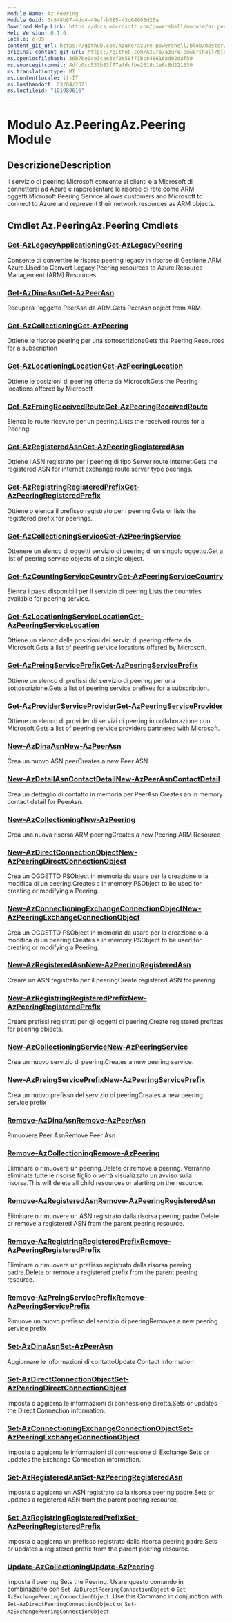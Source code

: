 ```yaml
---
Module Name: Az.Peering
Module Guid: 6c848b97-4dd4-49ef-b385-43c64905d25a
Download Help Link: https://docs.microsoft.com/powershell/module/az.peering.md
Help Version: 0.1.0
Locale: e-US
content_git_url: https://github.com/Azure/azure-powershell/blob/master/src/Peering/Peering/help/Az.Peering.md
original_content_git_url: https://github.com/Azure/azure-powershell/blob/master/src/Peering/Peering/help/Az.Peering.md
ms.openlocfilehash: 36b7be0ce3cae3ef0e58f71bc8486168d02daf50
ms.sourcegitcommit: 4dfb0cc533b83f77afdcfbe2618c1e6c8d221330
ms.translationtype: MT
ms.contentlocale: it-IT
ms.lasthandoff: 03/04/2021
ms.locfileid: "101989616"
---
```

# <span data-ttu-id="6fc8a-101">Modulo Az.Peering</span><span class="sxs-lookup"><span data-stu-id="6fc8a-101">Az.Peering Module</span></span>
## <span data-ttu-id="6fc8a-102">Descrizione</span><span class="sxs-lookup"><span data-stu-id="6fc8a-102">Description</span></span>
<span data-ttu-id="6fc8a-103">Il servizio di peering Microsoft consente ai clienti e a Microsoft di connettersi ad Azure e rappresentare le risorse di rete come ARM oggetti.</span><span class="sxs-lookup"><span data-stu-id="6fc8a-103">Microsoft Peering Service allows customers and Microsoft to connect to Azure and represent their network resources as ARM objects.</span></span>

## <span data-ttu-id="6fc8a-104">Cmdlet Az.Peering</span><span class="sxs-lookup"><span data-stu-id="6fc8a-104">Az.Peering Cmdlets</span></span>
### [<span data-ttu-id="6fc8a-105">Get-AzLegacyApplicationing</span><span class="sxs-lookup"><span data-stu-id="6fc8a-105">Get-AzLegacyPeering</span></span>](Get-AzLegacyPeering.md)
<span data-ttu-id="6fc8a-106">Consente di convertire le risorse peering legacy in risorse di Gestione ARM Azure.</span><span class="sxs-lookup"><span data-stu-id="6fc8a-106">Used to Convert Legacy Peering resources to Azure Resource Management (ARM) Resources.</span></span> 

### [<span data-ttu-id="6fc8a-107">Get-AzDinaAsn</span><span class="sxs-lookup"><span data-stu-id="6fc8a-107">Get-AzPeerAsn</span></span>](Get-AzPeerAsn.md)
<span data-ttu-id="6fc8a-108">Recupera l'oggetto PeerAsn da ARM.</span><span class="sxs-lookup"><span data-stu-id="6fc8a-108">Gets PeerAsn object from ARM.</span></span>

### [<span data-ttu-id="6fc8a-109">Get-AzCollectioning</span><span class="sxs-lookup"><span data-stu-id="6fc8a-109">Get-AzPeering</span></span>](Get-AzPeering.md)
<span data-ttu-id="6fc8a-110">Ottiene le risorse peering per una sottoscrizione</span><span class="sxs-lookup"><span data-stu-id="6fc8a-110">Gets the Peering Resources for a subscription</span></span>

### [<span data-ttu-id="6fc8a-111">Get-AzLocationingLocation</span><span class="sxs-lookup"><span data-stu-id="6fc8a-111">Get-AzPeeringLocation</span></span>](Get-AzPeeringLocation.md)
<span data-ttu-id="6fc8a-112">Ottiene le posizioni di peering offerte da Microsoft</span><span class="sxs-lookup"><span data-stu-id="6fc8a-112">Gets the Peering locations offered by Microsoft</span></span>

### [<span data-ttu-id="6fc8a-113">Get-AzFraingReceivedRoute</span><span class="sxs-lookup"><span data-stu-id="6fc8a-113">Get-AzPeeringReceivedRoute</span></span>](Get-AzPeeringReceivedRoute.md)
<span data-ttu-id="6fc8a-114">Elenca le route ricevute per un peering.</span><span class="sxs-lookup"><span data-stu-id="6fc8a-114">Lists the received routes for a Peering.</span></span>

### [<span data-ttu-id="6fc8a-115">Get-AzRegisteredAsn</span><span class="sxs-lookup"><span data-stu-id="6fc8a-115">Get-AzPeeringRegisteredAsn</span></span>](Get-AzPeeringRegisteredAsn.md)
<span data-ttu-id="6fc8a-116">Ottiene l'ASN registrato per i peering di tipo Server route Internet.</span><span class="sxs-lookup"><span data-stu-id="6fc8a-116">Gets the registered ASN for internet exchange route server type peerings.</span></span>

### [<span data-ttu-id="6fc8a-117">Get-AzRegistringRegisteredPrefix</span><span class="sxs-lookup"><span data-stu-id="6fc8a-117">Get-AzPeeringRegisteredPrefix</span></span>](Get-AzPeeringRegisteredPrefix.md)
<span data-ttu-id="6fc8a-118">Ottiene o elenca il prefisso registrato per i peering.</span><span class="sxs-lookup"><span data-stu-id="6fc8a-118">Gets or lists the registered prefix for peerings.</span></span>

### [<span data-ttu-id="6fc8a-119">Get-AzCollectioningService</span><span class="sxs-lookup"><span data-stu-id="6fc8a-119">Get-AzPeeringService</span></span>](Get-AzPeeringService.md)
<span data-ttu-id="6fc8a-120">Ottenere un elenco di oggetti servizio di peering di un singolo oggetto.</span><span class="sxs-lookup"><span data-stu-id="6fc8a-120">Get a list of peering service objects of a single object.</span></span>

### [<span data-ttu-id="6fc8a-121">Get-AzCountingServiceCountry</span><span class="sxs-lookup"><span data-stu-id="6fc8a-121">Get-AzPeeringServiceCountry</span></span>](Get-AzPeeringServiceCountry.md)
<span data-ttu-id="6fc8a-122">Elenca i paesi disponibili per il servizio di peering.</span><span class="sxs-lookup"><span data-stu-id="6fc8a-122">Lists the countries available for peering service.</span></span>

### [<span data-ttu-id="6fc8a-123">Get-AzLocationingServiceLocation</span><span class="sxs-lookup"><span data-stu-id="6fc8a-123">Get-AzPeeringServiceLocation</span></span>](Get-AzPeeringServiceLocation.md)
<span data-ttu-id="6fc8a-124">Ottiene un elenco delle posizioni dei servizi di peering offerte da Microsoft.</span><span class="sxs-lookup"><span data-stu-id="6fc8a-124">Gets a list of peering service locations offered by Microsoft.</span></span>

### [<span data-ttu-id="6fc8a-125">Get-AzPreingServicePrefix</span><span class="sxs-lookup"><span data-stu-id="6fc8a-125">Get-AzPeeringServicePrefix</span></span>](Get-AzPeeringServicePrefix.md)
<span data-ttu-id="6fc8a-126">Ottiene un elenco di prefissi del servizio di peering per una sottoscrizione.</span><span class="sxs-lookup"><span data-stu-id="6fc8a-126">Gets a list of peering service prefixes for a subscription.</span></span>

### [<span data-ttu-id="6fc8a-127">Get-AzProviderServiceProvider</span><span class="sxs-lookup"><span data-stu-id="6fc8a-127">Get-AzPeeringServiceProvider</span></span>](Get-AzPeeringServiceProvider.md)
<span data-ttu-id="6fc8a-128">Ottiene un elenco di provider di servizi di peering in collaborazione con Microsoft.</span><span class="sxs-lookup"><span data-stu-id="6fc8a-128">Gets a list of peering service providers partnered with Microsoft.</span></span>

### [<span data-ttu-id="6fc8a-129">New-AzDinaAsn</span><span class="sxs-lookup"><span data-stu-id="6fc8a-129">New-AzPeerAsn</span></span>](New-AzPeerAsn.md)
<span data-ttu-id="6fc8a-130">Crea un nuovo ASN peer</span><span class="sxs-lookup"><span data-stu-id="6fc8a-130">Creates a new Peer ASN</span></span> 

### [<span data-ttu-id="6fc8a-131">New-AzDetailAsnContactDetail</span><span class="sxs-lookup"><span data-stu-id="6fc8a-131">New-AzPeerAsnContactDetail</span></span>](New-AzPeerAsnContactDetail.md)
<span data-ttu-id="6fc8a-132">Crea un dettaglio di contatto in memoria per PeerAsn.</span><span class="sxs-lookup"><span data-stu-id="6fc8a-132">Creates an in memory contact detail for PeerAsn.</span></span> 

### [<span data-ttu-id="6fc8a-133">New-AzCollectioning</span><span class="sxs-lookup"><span data-stu-id="6fc8a-133">New-AzPeering</span></span>](New-AzPeering.md)
<span data-ttu-id="6fc8a-134">Crea una nuova risorsa ARM peering</span><span class="sxs-lookup"><span data-stu-id="6fc8a-134">Creates a new Peering ARM Resource</span></span>

### [<span data-ttu-id="6fc8a-135">New-AzDirectConnectionObject</span><span class="sxs-lookup"><span data-stu-id="6fc8a-135">New-AzPeeringDirectConnectionObject</span></span>](New-AzPeeringDirectConnectionObject.md)
<span data-ttu-id="6fc8a-136">Crea un OGGETTO PSObject in memoria da usare per la creazione o la modifica di un peering.</span><span class="sxs-lookup"><span data-stu-id="6fc8a-136">Creates a in memory PSObject to be used for creating or modifying a Peering.</span></span>

### [<span data-ttu-id="6fc8a-137">New-AzConnectioningExchangeConnectionObject</span><span class="sxs-lookup"><span data-stu-id="6fc8a-137">New-AzPeeringExchangeConnectionObject</span></span>](New-AzPeeringExchangeConnectionObject.md)
<span data-ttu-id="6fc8a-138">Crea un OGGETTO PSObject in memoria da usare per la creazione o la modifica di un peering.</span><span class="sxs-lookup"><span data-stu-id="6fc8a-138">Creates a in memory PSObject to be used for creating or modifying a Peering.</span></span>

### [<span data-ttu-id="6fc8a-139">New-AzRegisteredAsn</span><span class="sxs-lookup"><span data-stu-id="6fc8a-139">New-AzPeeringRegisteredAsn</span></span>](New-AzPeeringRegisteredAsn.md)
<span data-ttu-id="6fc8a-140">Creare un ASN registrato per il peering</span><span class="sxs-lookup"><span data-stu-id="6fc8a-140">Create registered ASN for peering</span></span>

### [<span data-ttu-id="6fc8a-141">New-AzRegistringRegisteredPrefix</span><span class="sxs-lookup"><span data-stu-id="6fc8a-141">New-AzPeeringRegisteredPrefix</span></span>](New-AzPeeringRegisteredPrefix.md)
<span data-ttu-id="6fc8a-142">Creare prefissi registrati per gli oggetti di peering.</span><span class="sxs-lookup"><span data-stu-id="6fc8a-142">Create registered prefixes for peering objects.</span></span>

### [<span data-ttu-id="6fc8a-143">New-AzCollectioningService</span><span class="sxs-lookup"><span data-stu-id="6fc8a-143">New-AzPeeringService</span></span>](New-AzPeeringService.md)
<span data-ttu-id="6fc8a-144">Crea un nuovo servizio di peering.</span><span class="sxs-lookup"><span data-stu-id="6fc8a-144">Creates a new peering service.</span></span>

### [<span data-ttu-id="6fc8a-145">New-AzPreingServicePrefix</span><span class="sxs-lookup"><span data-stu-id="6fc8a-145">New-AzPeeringServicePrefix</span></span>](New-AzPeeringServicePrefix.md)
<span data-ttu-id="6fc8a-146">Crea un nuovo prefisso del servizio di peering</span><span class="sxs-lookup"><span data-stu-id="6fc8a-146">Creates a new peering service prefix</span></span>

### [<span data-ttu-id="6fc8a-147">Remove-AzDinaAsn</span><span class="sxs-lookup"><span data-stu-id="6fc8a-147">Remove-AzPeerAsn</span></span>](Remove-AzPeerAsn.md)
<span data-ttu-id="6fc8a-148">Rimuovere Peer Asn</span><span class="sxs-lookup"><span data-stu-id="6fc8a-148">Remove Peer Asn</span></span>

### [<span data-ttu-id="6fc8a-149">Remove-AzCollectioning</span><span class="sxs-lookup"><span data-stu-id="6fc8a-149">Remove-AzPeering</span></span>](Remove-AzPeering.md)
<span data-ttu-id="6fc8a-150">Eliminare o rimuovere un peering.</span><span class="sxs-lookup"><span data-stu-id="6fc8a-150">Delete or remove a peering.</span></span> <span data-ttu-id="6fc8a-151">Verranno eliminate tutte le risorse figlio o verrà visualizzato un avviso sulla risorsa.</span><span class="sxs-lookup"><span data-stu-id="6fc8a-151">This will delete all child resources or alerting on the resource.</span></span>

### [<span data-ttu-id="6fc8a-152">Remove-AzRegisteredAsn</span><span class="sxs-lookup"><span data-stu-id="6fc8a-152">Remove-AzPeeringRegisteredAsn</span></span>](Remove-AzPeeringRegisteredAsn.md)
<span data-ttu-id="6fc8a-153">Eliminare o rimuovere un ASN registrato dalla risorsa peering padre.</span><span class="sxs-lookup"><span data-stu-id="6fc8a-153">Delete or remove a registered ASN from the parent peering resource.</span></span>

### [<span data-ttu-id="6fc8a-154">Remove-AzRegistringRegisteredPrefix</span><span class="sxs-lookup"><span data-stu-id="6fc8a-154">Remove-AzPeeringRegisteredPrefix</span></span>](Remove-AzPeeringRegisteredPrefix.md)
<span data-ttu-id="6fc8a-155">Eliminare o rimuovere un prefisso registrato dalla risorsa peering padre.</span><span class="sxs-lookup"><span data-stu-id="6fc8a-155">Delete or remove a registered prefix from the parent peering resource.</span></span>

### [<span data-ttu-id="6fc8a-156">Remove-AzPreingServicePrefix</span><span class="sxs-lookup"><span data-stu-id="6fc8a-156">Remove-AzPeeringServicePrefix</span></span>](Remove-AzPeeringServicePrefix.md)
<span data-ttu-id="6fc8a-157">Rimuove un nuovo prefisso del servizio di peering</span><span class="sxs-lookup"><span data-stu-id="6fc8a-157">Removes a new peering service prefix</span></span>

### [<span data-ttu-id="6fc8a-158">Set-AzDinaAsn</span><span class="sxs-lookup"><span data-stu-id="6fc8a-158">Set-AzPeerAsn</span></span>](Set-AzPeerAsn.md)
<span data-ttu-id="6fc8a-159">Aggiornare le informazioni di contatto</span><span class="sxs-lookup"><span data-stu-id="6fc8a-159">Update Contact Information</span></span>

### [<span data-ttu-id="6fc8a-160">Set-AzDirectConnectionObject</span><span class="sxs-lookup"><span data-stu-id="6fc8a-160">Set-AzPeeringDirectConnectionObject</span></span>](Set-AzPeeringDirectConnectionObject.md)
<span data-ttu-id="6fc8a-161">Imposta o aggiorna le informazioni di connessione diretta.</span><span class="sxs-lookup"><span data-stu-id="6fc8a-161">Sets or updates the Direct Connection information.</span></span> 

### [<span data-ttu-id="6fc8a-162">Set-AzConnectioningExchangeConnectionObject</span><span class="sxs-lookup"><span data-stu-id="6fc8a-162">Set-AzPeeringExchangeConnectionObject</span></span>](Set-AzPeeringExchangeConnectionObject.md)
<span data-ttu-id="6fc8a-163">Imposta o aggiorna le informazioni di connessione di Exchange.</span><span class="sxs-lookup"><span data-stu-id="6fc8a-163">Sets or updates the Exchange Connection information.</span></span> 

### [<span data-ttu-id="6fc8a-164">Set-AzRegisteredAsn</span><span class="sxs-lookup"><span data-stu-id="6fc8a-164">Set-AzPeeringRegisteredAsn</span></span>](Set-AzPeeringRegisteredAsn.md)
<span data-ttu-id="6fc8a-165">Imposta o aggiorna un ASN registrato dalla risorsa peering padre.</span><span class="sxs-lookup"><span data-stu-id="6fc8a-165">Sets or updates a registered ASN from the parent peering resource.</span></span>

### [<span data-ttu-id="6fc8a-166">Set-AzRegistringRegisteredPrefix</span><span class="sxs-lookup"><span data-stu-id="6fc8a-166">Set-AzPeeringRegisteredPrefix</span></span>](Set-AzPeeringRegisteredPrefix.md)
<span data-ttu-id="6fc8a-167">Imposta o aggiorna un prefisso registrato dalla risorsa peering padre.</span><span class="sxs-lookup"><span data-stu-id="6fc8a-167">Sets or updates a registered prefix from the parent peering resource.</span></span>

### [<span data-ttu-id="6fc8a-168">Update-AzCollectioning</span><span class="sxs-lookup"><span data-stu-id="6fc8a-168">Update-AzPeering</span></span>](Update-AzPeering.md)
<span data-ttu-id="6fc8a-169">Imposta il peering.</span><span class="sxs-lookup"><span data-stu-id="6fc8a-169">Sets the Peering.</span></span> <span data-ttu-id="6fc8a-170">Usare questo comando in combinazione con `Set-AzDirectPeeringConnectionObject` o `Set-AzExchangePeeringConnectionObject` .</span><span class="sxs-lookup"><span data-stu-id="6fc8a-170">Use this Command in conjunction with `Set-AzDirectPeeringConnectionObject` or `Set-AzExchangePeeringConnectionObject`.</span></span>

